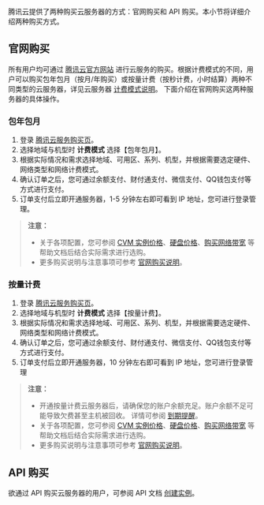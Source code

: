 腾讯云提供了两种购买云服务器的方式：官网购买和 API 购买。本小节将详细介绍两种购买方式。

## 官网购买

所有用户均可通过 [腾讯云官方网站](http://manage.qcloud.com/shoppingcart/shop.php?tab=cvm) 进行云服务的购买。根据计费模式的不同，用户可以购买包年包月（按月/年购买）或按量计费（按秒计费，小时结算）两种不同类型的云服务器，详见云服务器 [计费模式说明](/doc/product/213/%E8%AE%A1%E8%B4%B9%E6%A8%A1%E5%BC%8F%E8%AF%B4%E6%98%8E)。
下面介绍在官网购买这两种服务器的具体操作。

### 包年包月
1. 登录 [腾讯云服务购买页](http://manage.qcloud.com/shoppingcart/shop.php?tab=cvm)。
2. 选择地域与机型时 **计费模式** 选择【包年包月】。
3. 根据实际情况和需求选择地域、可用区、系列、机型，并根据需要选定硬件、网络类型和网络计费模式。
4. 确认订单之后，您可通过余额支付、财付通支付、微信支付、QQ钱包支付等方式进行支付。
5. 订单支付后立即开通服务器，1-5 分钟左右即可看到 IP 地址，您可进行登录管理。

>**注意：**
>- 关于各项配置，您可参阅 [CVM 实例价格](/doc/product/213/2176)、[硬盘价格](/doc/product/213/2255)、[购买网络带宽](/doc/product/213/509) 等帮助文档后结合实际需求进行选购。
>- 更多购买说明与注意事项可参考 [官网购买说明](/doc/product/213/6998)。

### 按量计费
 
1. 登录 [腾讯云服务购买页](http://manage.qcloud.com/shoppingcart/shop.php?tab=cvm)。
2. 选择地域与机型时 **计费模式** 选择【按量计费】。
3. 根据实际情况和需求选择地域、可用区、系列、机型，并根据需要选定硬件、网络类型和网络计费模式。
4. 确认订单之后，您可通过余额支付、财付通支付、微信支付、QQ钱包支付等方式进行支付。
5. 订单支付后立即开通服务器，10 分钟左右即可看到 IP 地址，您可进行登录管理

>**注意：**
>- 开通按量计费云服务器后，请确保您的账户余额充足。账户余额不足可能导致欠费甚至主机被回收。
>详情可参阅 [到期提醒](/doc/product/213/2181)。
>- 关于各项配置，您可参阅 [CVM 实例价格](/doc/product/213/2176)、[硬盘价格](/doc/product/213/2255)、[购买网络带宽](/doc/product/213/509) 等帮助文档后结合实际需求进行选购。
>- 更多购买说明与注意事项可参考 [官网购买说明](/doc/product/213/6998)。

## API 购买
欲通过 API 购买云服务器的用户，可参阅 API 文档 [创建实例](/doc/api/213/9384)。


